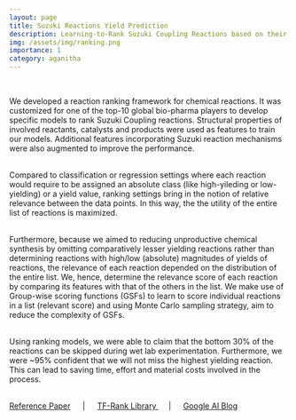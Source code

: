 ```yaml
---
layout: page
title: Suzuki Reactions Yield Prediction 
description: Learning-to-Rank Suzuki Coupling Reactions based on their yields using GCNs 
img: /assets/img/ranking.png 
importance: 1
category: aganitha
---
```

<!-- <img src="assets/img/ranking.png" width="50%" height="50%" style="float:right;">  -->
<div class="row justify-content-sm-center">
    <div class="col-sm-8 mt-3 mt-md-0">
        <img class="img-fluid rounded z-depth-1" src="{{ '/assets/img/ranking.png' | relative_url }}" alt="" title="example image"/>
    </div>
<br>

We developed a reaction ranking framework for chemical reactions. It was customized for one of the top-10 global bio-pharma players to develop specific models to rank Suzuki Coupling reactions. Structural properties of involved reactants, catalysts and products were used as features to train our models. Additional features incorporating Suzuki reaction mechanisms were also augmented to improve the performance. <br><br>

Compared to classification or regression settings where each reaction would require to be assigned an absolute class (like high-yileding or low-yielding) or a yield value, ranking settings bring in the notion of relative relevance between the data points. In this way, the the utility of the entire list of reactions is maximized. <br><br>

Furthermore, because we aimed to reducing unproductive chemical synthesis by omitting comparatively lesser yielding reactions rather than determining reactions with high/low (absolute) magnitudes of yields of reactions, the relevance of each reaction depended on the distribution of the entire list. We, hence, determine the relevance score of each reaction by comparing its features with that of the others in the list. We make use of Group-wise scoring functions (GSFs) to learn to score individual reactions in a list (relevant score) and using Monte Carlo sampling strategy, aim to reduce the complexity of GSFs. <br><br>

Using ranking models, we were able to claim that the bottom 30% of the reactions can be skipped during wet lab experimentation. Furthermore, we were ~95% confident that we will not miss the highest yielding reaction. This can lead to saving time, effort and material costs involved in the process. <br><br>

<a href="https://arxiv.org/pdf/1811.04415.pdf">Reference Paper</a> 
<a> &emsp; | &emsp; </a> 
<a href="https://github.com/tensorflow/ranking"> TF-Rank Library </a> 
<a> &emsp; | &emsp; </a> 
<a href="https://ai.googleblog.com/2018/12/tf-ranking-scalable-tensorflow-library.html"> Google AI Blog </a> 
